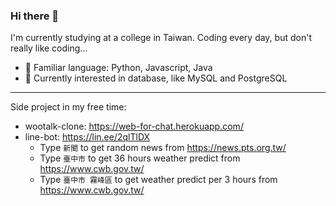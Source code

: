 ### Hi there 👋

I'm currently studying at a college in Taiwan. 
Coding every day, but don't really like coding...

- 🔭 Familiar language: Python, Javascript, Java
- 🌱 Currently interested in database, like MySQL and PostgreSQL

---
Side project in my free time:
- wootalk-clone: https://web-for-chat.herokuapp.com/
- line-bot: https://lin.ee/2qlTlDX
  - Type `新聞` to get random news from https://news.pts.org.tw/
  - Type `臺中市` to get 36 hours weather predict from https://www.cwb.gov.tw/
  - Type `臺中市 霧峰區` to get weather predict per 3 hours from https://www.cwb.gov.tw/
<!--
**yolong-lin/yolong-lin** is a ✨ _special_ ✨ repository because its `README.md` (this file) appears on your GitHub profile.

Here are some ideas to get you started:

- 🔭 I’m currently working on ...
- 🌱 I’m currently learning ...
- 👯 I’m looking to collaborate on ...
- 🤔 I’m looking for help with ...
- 💬 Ask me about ...
- 📫 How to reach me: ...
- 😄 Pronouns: ...
- ⚡ Fun fact: ...
-->
